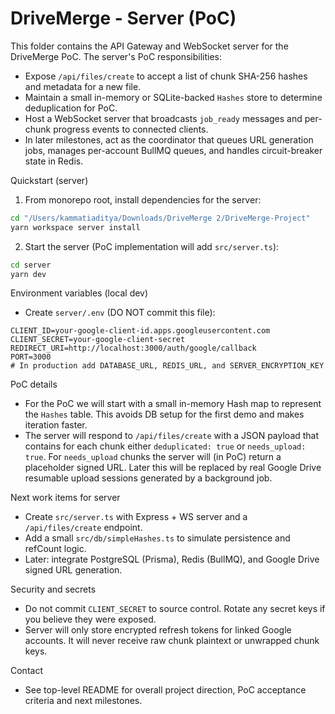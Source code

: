 # DriveMerge - Server (PoC)

This folder contains the API Gateway and WebSocket server for the DriveMerge PoC. The server's PoC responsibilities:

- Expose `/api/files/create` to accept a list of chunk SHA-256 hashes and metadata for a new file.
- Maintain a small in-memory or SQLite-backed `Hashes` store to determine deduplication for PoC.
- Host a WebSocket server that broadcasts `job_ready` messages and per-chunk progress events to connected clients.
- In later milestones, act as the coordinator that queues URL generation jobs, manages per-account BullMQ queues, and handles circuit-breaker state in Redis.

Quickstart (server)

1. From monorepo root, install dependencies for the server:

```bash
cd "/Users/kammatiaditya/Downloads/DriveMerge 2/DriveMerge-Project"
yarn workspace server install
```

2. Start the server (PoC implementation will add `src/server.ts`):

```bash
cd server
yarn dev
```

Environment variables (local dev)

- Create `server/.env` (DO NOT commit this file):

```properties
CLIENT_ID=your-google-client-id.apps.googleusercontent.com
CLIENT_SECRET=your-google-client-secret
REDIRECT_URI=http://localhost:3000/auth/google/callback
PORT=3000
# In production add DATABASE_URL, REDIS_URL, and SERVER_ENCRYPTION_KEY
```

PoC details

- For the PoC we will start with a small in-memory Hash map to represent the `Hashes` table. This avoids DB setup for the first demo and makes iteration faster.
- The server will respond to `/api/files/create` with a JSON payload that contains for each chunk either `deduplicated: true` or `needs_upload: true`. For `needs_upload` chunks the server will (in PoC) return a placeholder signed URL. Later this will be replaced by real Google Drive resumable upload sessions generated by a background job.

Next work items for server

- Create `src/server.ts` with Express + WS server and a `/api/files/create` endpoint.
- Add a small `src/db/simpleHashes.ts` to simulate persistence and refCount logic.
- Later: integrate PostgreSQL (Prisma), Redis (BullMQ), and Google Drive signed URL generation.

Security and secrets

- Do not commit `CLIENT_SECRET` to source control. Rotate any secret keys if you believe they were exposed.
- Server will only store encrypted refresh tokens for linked Google accounts. It will never receive raw chunk plaintext or unwrapped chunk keys.

Contact

- See top-level README for overall project direction, PoC acceptance criteria and next milestones.

